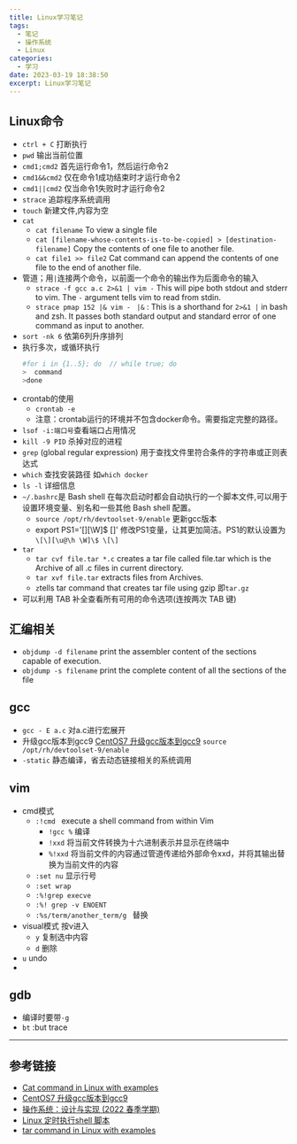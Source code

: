 ```yaml
---
title: Linux学习笔记
tags:
  - 笔记
  - 操作系统
  - Linux
categories:
  - 学习
date: 2023-03-19 18:38:50
excerpt: Linux学习笔记
---
```

## Linux命令
- `ctrl + C` 打断执行
- `pwd` 输出当前位置
- `cmd1;cmd2` 首先运行命令1，然后运行命令2
- `cmd1&&cmd2` 仅在命令1成功结束时才运行命令2
- `cmd1||cmd2` 仅当命令1失败时才运行命令2
- `strace`  追踪程序系统调用
- `touch` 新建文件,内容为空
- `cat` 
  - `cat filename` To view a single file
  - `cat [filename-whose-contents-is-to-be-copied] > [destination-filename]` Copy the contents of one file to another file. 
  - `cat file1 >> file2` Cat command can append the contents of one file to the end of another file.
- 管道；用`|`连接两个命令，以前面一个命令的输出作为后面命令的输入
  - `strace -f gcc a.c 2>&1 | vim -` This will pipe both stdout and stderr to vim. The `-` argument tells vim to read from stdin.
  - `strace pmap 152 |& vim - `
     `|&` : This is a shorthand for `2>&1 |` in bash and zsh. It passes both standard output and standard error of one command as input to another.
- `sort -nk 6` 依第6列升序排列
- 执行多次，或循环执行
  ```bash
  #for i in {1..5}; do  // while true; do
  >  command 
  >done
  ```
- crontab的使用
  - `crontab -e` 
  - 注意：crontab运行的环境并不包含docker命令。需要指定完整的路径。
- `lsof -i:端口号`查看端口占用情况
- `kill -9 PID` 杀掉对应的进程
- `grep` (global regular expression)  用于查找文件里符合条件的字符串或正则表达式
- `which` 查找安装路径 如`which docker`
- `ls -l` 详细信息
- `~/.bashrc`是 Bash shell 在每次启动时都会自动执行的一个脚本文件,可以用于设置环境变量、别名和一些其他 Bash shell 配置。
  - `source /opt/rh/devtoolset-9/enable` 更新gcc版本
  - export PS1='\[\][\W]\$ \[\]' 修改PS1变量，让其更加简洁。PS1的默认设置为`\[\][\u@\h \W]\$ \[\]`
- `tar`
  - `tar cvf file.tar *.c` creates a tar file called file.tar which is the Archive of all .c files in current directory. 
  - `tar xvf file.tar` extracts files from Archives. 
  - `z`tells tar command that creates tar file using gzip 即`tar.gz`
- 可以利用 TAB 补全查看所有可用的命令选项(连按两次 TAB 键)
## 汇编相关
- `objdump -d filename` print the assembler content of the sections capable of execution.
- `objdump -s filename`  print the complete content of all the sections of the file

## gcc
  - `gcc - E a.c` 对a.c进行宏展开
  - 升级gcc版本到gcc9 [CentOS7 升级gcc版本到gcc9](https://blog.csdn.net/xunye_dream/article/details/108918316)
    `source /opt/rh/devtoolset-9/enable`
  - `-static` 静态编译，省去动态链接相关的系统调用

## vim
- cmd模式
  - `:!cmd ` execute a shell command from within Vim
    - `!gcc %` 编译
    - `!xxd`  将当前文件转换为十六进制表示并显示在终端中
    - `%!xxd` 将当前文件的内容通过管道传递给外部命令xxd，并将其输出替换为当前文件的内容
  - `:set nu` 显示行号
  - `:set wrap`
  - `:%!grep execve`
  - `:%! grep -v ENOENT`
  - `:%s/term/another_term/g ` 替换
- visual模式 按v进入
  - `y` 复制选中内容
  - `d` 删除
- `u` undo
- 

## gdb
- 编译时要带`-g`
- `bt` :but trace

---

## 参考链接
- [Cat command in Linux with examples](https://www.geeksforgeeks.org/cat-command-in-linux-with-examples/)
- [CentOS7 升级gcc版本到gcc9](https://blog.csdn.net/xunye_dream/article/details/108918316)
- [操作系统：设计与实现 (2022 春季学期)](https://jyywiki.cn/OS/2022/)
- [Linux 定时执行shell 脚本](https://blog.csdn.net/lc013/article/details/103775702)
- [tar command in Linux with examples](https://www.geeksforgeeks.org/tar-command-linux-examples)